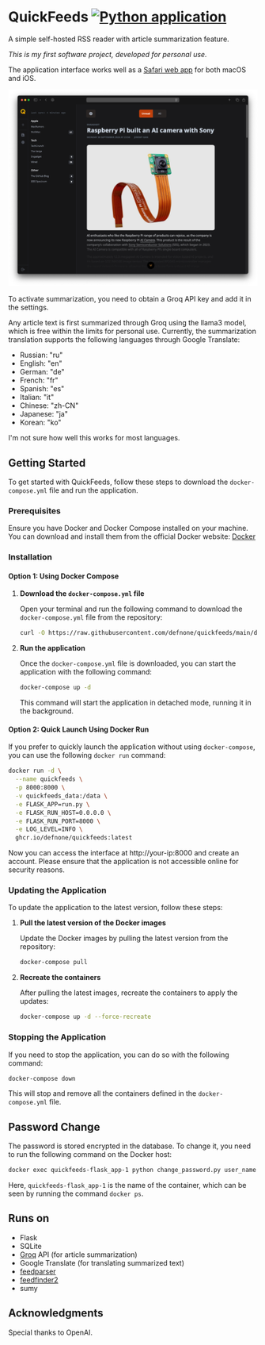 # QuickFeeds [![Python application](https://github.com/defnone/quickfeeds/actions/workflows/python-app.yml/badge.svg)](https://github.com/defnone/quickfeeds/actions/workflows/python-app.yml)
A simple self-hosted RSS reader with article summarization feature.

*This is my first software project, developed for personal use.*

The application interface works well as a [Safari web app](https://support.apple.com/en-kw/guide/safari/ibrw9e991864/mac) for both macOS and iOS.

![Screen](./assets/screenshot.png)



To activate summarization, you need to obtain a Groq API key and add it in the settings.

Any article text is first summarized through Groq using the llama3 model, which is free within the limits for personal use. Currently, the summarization translation supports the following languages through Google Translate:

- Russian: "ru"
- English: "en"
- German: "de"
- French: "fr"
- Spanish: "es"
- Italian: "it"
- Chinese: "zh-CN"
- Japanese: "ja"
- Korean: "ko"

I'm not sure how well this works for most languages.

## Getting Started

To get started with QuickFeeds, follow these steps to download the `docker-compose.yml` file and run the application.

### Prerequisites

Ensure you have Docker and Docker Compose installed on your machine. You can download and install them from the official Docker website: [Docker](https://www.docker.com/)

### Installation

#### Option 1: Using Docker Compose

1. **Download the `docker-compose.yml` file**

   Open your terminal and run the following command to download the `docker-compose.yml` file from the repository:

   ```bash
   curl -O https://raw.githubusercontent.com/defnone/quickfeeds/main/docker-compose.yml
   ```

2. **Run the application**

   Once the `docker-compose.yml` file is downloaded, you can start the application with the following command:

   ```bash
   docker-compose up -d
   ```

   This command will start the application in detached mode, running it in the background.

#### Option 2: Quick Launch Using Docker Run

If you prefer to quickly launch the application without using `docker-compose`, you can use the following `docker run` command:

```bash
docker run -d \
  --name quickfeeds \
  -p 8000:8000 \
  -v quickfeeds_data:/data \
  -e FLASK_APP=run.py \
  -e FLASK_RUN_HOST=0.0.0.0 \
  -e FLASK_RUN_PORT=8000 \
  -e LOG_LEVEL=INFO \
  ghcr.io/defnone/quickfeeds:latest
```

Now you can access the interface at http://your-ip:8000 and create an account. Please ensure that the application is not accessible online for security reasons.

### Updating the Application

To update the application to the latest version, follow these steps:

1. **Pull the latest version of the Docker images**

   Update the Docker images by pulling the latest version from the repository:

   ```bash
   docker-compose pull
   ```

2. **Recreate the containers**

   After pulling the latest images, recreate the containers to apply the updates:

   ```bash
   docker-compose up -d --force-recreate
   ```

### Stopping the Application

If you need to stop the application, you can do so with the following command:

```bash
docker-compose down
```

This will stop and remove all the containers defined in the `docker-compose.yml` file.

## Password Change

The password is stored encrypted in the database. To change it, you need to run the following command on the Docker host: 
```bash 
docker exec quickfeeds-flask_app-1 python change_password.py user_name new_password
```
Here, `quickfeeds-flask_app-1` is the name of the container, which can be seen by running the command `docker ps`.

## Runs on
- Flask
- SQLite
- [Groq](https://github.com/groq/groq-python) API (for article summarization)
- Google Translate (for translating summarized text)
- [feedparser](https://github.com/kurtmckee/feedparser)
- [feedfinder2](https://github.com/dfm/feedfinder2)
- sumy


## Acknowledgments

Special thanks to OpenAI.
